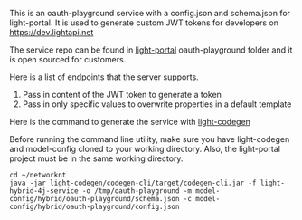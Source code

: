 This is an oauth-playground service with a config.json and schema.json for 
light-portal. It is used to generate custom JWT tokens for developers on https://dev.lightapi.net

The service repo can be found in [light-portal](https://github.com/networknt/light-portal)
oauth-playground folder and it is open sourced for customers. 

Here is a list of endpoints that the server supports.

1. Pass in content of the JWT token to generate a token
2. Pass in only specific values to overwrite properties in a default template

Here is the command to generate the service with [light-codegen](https://github.com/networknt/light-codegen)

Before running the command line utility, make sure you have light-codegen and model-config cloned to your working directory. Also, the light-portal project must be in the same working directory.


```
cd ~/networknt
java -jar light-codegen/codegen-cli/target/codegen-cli.jar -f light-hybrid-4j-service -o /tmp/oauth-playground -m model-config/hybrid/oauth-playground/schema.json -c model-config/hybrid/oauth-playground/config.json
```
